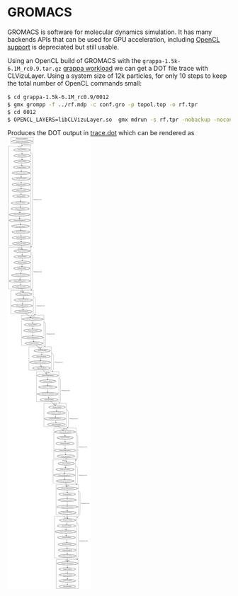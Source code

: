 # GROMACS

GROMACS is software for molecular dynamics simulation. It has many backends
APIs that can be used for GPU acceleration, including
[OpenCL support](https://manual.gromacs.org/current/install-guide/index.html#opencl)
is depreciated but still usable.

Using an OpenCL build of GROMACS with the `grappa-1.5k-6.1M_rc0.9.tar.gz`
[grappa workload](https://zenodo.org/records/11234002) we can get a DOT
file trace with CLVizuLayer. Using a system size of 12k particles, for only 10
steps to keep the total number of OpenCL commands small:

```sh
$ cd grappa-1.5k-6.1M_rc0.9/0012
$ gmx grompp -f ../rf.mdp -c conf.gro -p topol.top -o rf.tpr
$ cd 0012
$ OPENCL_LAYERS=libCLVizuLayer.so  gmx mdrun -s rf.tpr -nobackup -noconfout -pin on -nsteps 10
```

Produces the DOT output in [trace.dot](trace.dot) which can be rendered as
![gromacs_grappa.svg](../../images/gromacs_grappa.svg)

